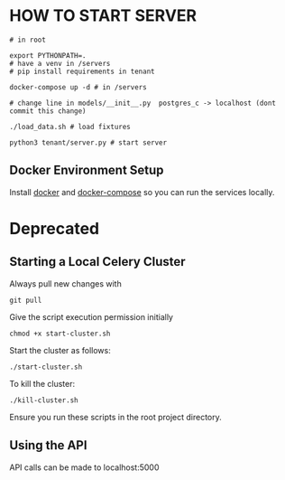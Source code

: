 # HOW TO START SERVER

```
# in root

export PYTHONPATH=.
# have a venv in /servers
# pip install requirements in tenant

docker-compose up -d # in /servers

# change line in models/__init__.py  postgres_c -> localhost (dont commit this change)

./load_data.sh # load fixtures

python3 tenant/server.py # start server

```



## Docker Environment Setup

Install <a href="https://docs.docker.com/get-docker/">docker</a> and <a href="https://docs.docker.com/compose/install/">docker-compose</a> so you can run the services locally.





# Deprecated
## Starting a Local Celery Cluster
Always pull new changes with 
```
git pull
```
Give the script execution permission initially
```
chmod +x start-cluster.sh
```

Start the cluster as follows:
```
./start-cluster.sh
```

To kill the cluster:
```
./kill-cluster.sh
```
Ensure you run these scripts in the root project directory. 

## Using the API

API calls can be made to localhost:5000



